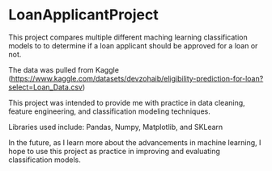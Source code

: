 # LoanApplicantProject

This project compares multiple different maching learning classification models to to determine if a loan applicant should be approved for a loan or not. 

The data was pulled from Kaggle (https://www.kaggle.com/datasets/devzohaib/eligibility-prediction-for-loan?select=Loan_Data.csv)

This project was intended to provide me with practice in data cleaning, feature engineering, and classification modeling techniques.

Libraries used include: Pandas, Numpy, Matplotlib, and SKLearn

In the future, as I learn more about the advancements in machine learning, I hope to use this project as practice in improving and evaluating classification models.

